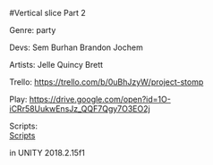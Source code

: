 #Vertical slice Part 2

Genre: party

Devs: Sem Burhan Brandon Jochem

Artists: Jelle Quincy Brett

Trello: https://trello.com/b/0uBhJzyW/project-stomp

Play:  https://drive.google.com/open?id=1O-iCRr58UukwEnsJz_QQF7Qgy7O3EO2j

Scripts:<br>
[Scripts](https://github.com/burhanos2/projectStomp/tree/master/Assets/Scripts)<br>

in UNITY 2018.2.15f1
